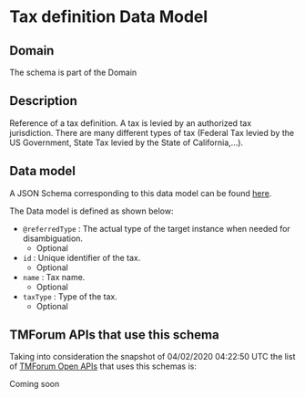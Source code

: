 # Tax definition Data Model

## Domain

The  schema is part of the  Domain

## Description

Reference of a tax definition. A tax is levied by an authorized tax jurisdiction. There are many different types of tax (Federal Tax levied by the US Government, State Tax levied by the State of California,…).

## Data model

A JSON Schema corresponding to this data model can be found
[here](https://github.com/tmforum-rand/schemas/blob/candidates/Common/TaxDefinition.schema.json).

The Data model is defined as shown below:
- `@referredType` : The actual type of the target instance when needed for disambiguation.
  - Optional
- `id` : Unique identifier of the tax.
  - Optional
- `name` : Tax name.
  - Optional
- `taxType` : Type of  the tax.
  - Optional




## TMForum APIs that use this schema

Taking into consideration the snapshot of 04/02/2020 04:22:50 UTC the list of [TMForum Open APIs](https://www.tmforum.org/open-apis/) that uses this schemas is:

Coming soon